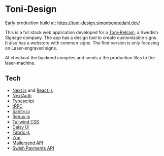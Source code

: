 # Toni-Design

Early production build at: https://toni-design.simonbonnedahl.dev/

This is a full stack web application developed for a [Toni-Reklam](https://www.tonireklam.se/), a Swedish Signage company. 
The app has a design tool to create customizable signs. It also has a webstore with common signs.
The first version is only focusing on Laser-engraved signs. 

At checkout the backend compiles and sends a the production files to the laser-machine.

## Tech


- [Next.js](https://nextjs.org/) and [React.js](https://reactjs.org/)
- [NextAuth](https://next-auth.js.org/)
- [Typescript](https://www.typescriptlang.org/)
- [tRPC](https://trpc.io/)
- [Sanity.io](https://www.sanity.io/)
- [Redux.js](https://redux.js.org/)
- [Tailwind CSS](https://tailwindcss.com/)
- [Daisy UI](https://daisyui.com/)
- [Fabric.js](http://fabricjs.com/)
- [Zod](https://github.com/colinhacks/zod)
- [Mailersend API](https://www.mailersend.com/)
- [Swish Payments API](https://developer.swish.nu/api)

